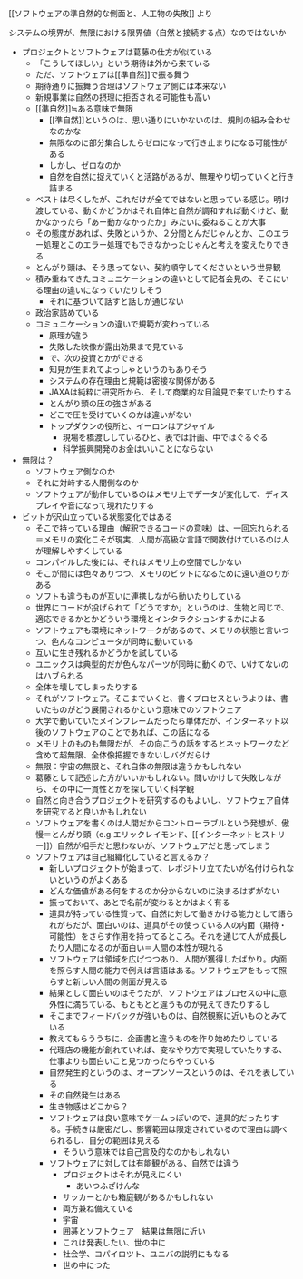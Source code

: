 [[ソフトウェアの準自然的な側面と、人工物の失敗]] より
 
 システムの境界が、無限における限界値（自然と接続する点）なのではないか
* プロジェクトとソフトウェアは葛藤の仕方が似ている
	* 「こうしてほしい」という期待は外から来ている
	* ただ、ソフトウェアは[[準自然]]で振る舞う
	* 期待通りに振舞う合理はソフトウェア側には本来ない
	* 新規事業は自然の摂理に拒否される可能性も高い
	* [[準自然]]≒ある意味で無限
		* [[準自然]]というのは、思い通りにいかないのは、規則の組み合わせなのかな
		* 無限なのに部分集合したらゼロになって行き止まりになる可能性がある
		* しかし、ゼロなのか
		* 自然を自然に捉えていくと活路があるが、無理やり切っていくと行き詰まる
	* ベストは尽くしたが、これだけが全てではないと思っている感じ。明け渡している、動くかどうかはそれ自体と自然が調和すれば動くけど、動かなかったら「あー動かなかったか」みたいに委ねることが大事
	* その態度があれば、失敗というか、２分間とんだじゃんとか、このエラー処理とこのエラー処理でもできなかったじゃんと考えを変えたりできる
	* とんがり頭は、そう思ってない、契約順守してくださいという世界観
	* 積み重ねてきたコミュニケーションの違いとして記者会見の、そこにいる理由の違いになっていたりしそう
		* それに基づいて話すと話しが通じない
	* 政治家詰めている
	* コミュニケーションの違いで規範が変わっている
		* 原理が違う
		* 失敗した映像が露出効果まで見ている
		* で、次の投資とかができる
		* 知見が生まれてよっしゃというのもありそう
		* システムの存在理由と規範は密接な関係がある
		* JAXAは純粋に研究所から、そして商業的な目論見で来ていたりする
		* とんがり頭の圧の強さがある
		* どこで圧を受けていくのかは違いがない
		* トップダウンの役所と、イーロンはアジャイル
			* 現場を橋渡ししているひと、表では計画、中ではぐるぐる
			* 科学振興開発のお金はいいことにならない
* 無限は？
	* ソフトウェア側なのか
	* それに対峙する人間側なのか
	* ソフトウェアが動作しているのはメモリ上でデータが変化して、ディスプレイや音になって現れたりする
* ビットが沢山立っている状態変化ではある
	* そこで持っている理由（解釈できるコードの意味）は、一回忘れられる＝メモリの変化こそが現実、人間が高級な言語で関数付けているのは人が理解しやすくしている
	* コンパイルした後には、それはメモリ上の空間でしかない
	* そこが間には色々ありつつ、メモリのビットになるために遠い道のりがある
	* ソフトも違うものが互いに連携しながら動いたりしている
	* 世界にコードが投げられて「どうですか」というのは、生物と同じで、適応できるかとかどういう環境とインタラクションするかによる
	* ソフトウェアも環境にネットワークがあるので、メモリの状態と言いつつ、色んなコンピュータが同時に動いている
	* 互いに生き残れるかどうかを試している
	* ユニックスは典型的だが色んなパーツが同時に動くので、いけてないのはハブられる
	* 全体を壊してしまったりする
	* それがソフトウェア。そこまでいくと、書くプロセスというよりは、書いたものがどう展開されるかという意味でのソフトウェア
	* 大学で動いていたメインフレームだったら単体だが、インターネット以後のソフトウェアのことであれば、この話になる
	* メモリ上のものも無限だが、その向こうの話をするとネットワークなど含めて超無限、全体像把握できないしバグだらけ
	* 無限：宇宙の無限と、それ自体の無限は違うかもしれない
	* 葛藤として記述した方がいいかもしれない。問いかけして失敗しながら、その中に一貫性とかを探していく科学観
	* 自然と向き合うプロジェクトを研究するのもよいし、ソフトウェア自体を研究すると良いかもしれない
	* ソフトウェアを書くのは人間だからコントローラブルという発想が、傲慢＝とんがり頭（e.g.エリックレイモンド、[[インターネットヒストリー]]）自然が相手だと思わないが、ソフトウェアだと思ってしまう
	* ソフトウェアは自己組織化していると言えるか？
		* 新しいプロジェクトが始まって、レポジトリ立てたいが名付けられないというのがよくある
		* どんな価値がある何をするのか分からないのに決まるはずがない
		* 振っておいて、あとで名前が変わるとかはよく有る
		* 道具が持っている性質って、自然に対して働きかける能力として語られがちだが、面白いのは、道具がその使っている人の内面（期待・可能性）をさらす作用を持ってるところ。それを通じて人が成長したり人間になるのが面白い＝人間の本性が現れる
		* ソフトウェアは領域を広げつつあり、人間が獲得したばかり。内面を照らす人間の能力で例えば言語はある。ソフトウェアをもって照らすと新しい人間の側面が見える
		* 結果として面白いのはそうだが、ソフトウェアはプロセスの中に意外性に満ちている、もともとと違うものが見えてきたりするし
		* そこまでフィードバックが強いものは、自然観察に近いものとみている
		* 教えてもらううちに、企画書と違うものを作り始めたりしている
		* 代理店の機能が創れていれば、変なやり方で実現していたりする、仕事よりも面白いこと見つかったらやっている
		* 自然発生的というのは、オープンソースというのは、それを表している
		* その自然発生はある
		* 生き物感はどこから？
		* ソフトウェアは良い意味でゲームっぽいので、道具的だったりする。手続きは厳密だし、影響範囲は限定されているので理由は調べられるし、自分の範囲は見える
			* そういう意味では自己言及的なのかもしれない
		* ソフトウェアに対しては有能観がある、自然では違う
			* プロジェクトはそれが見えにくい
				* あいつふざけんな
			* サッカーとかも箱庭観があるかもしれない
			* 両方兼ね備えている
			* 宇宙
			* 囲碁とソフトウェア　結果は無限に近い
			* これは発表したい、世の中に
			* 社会学、コパイロツト、ユニバの説明にもなる
			* 世の中につた